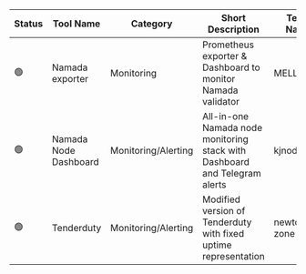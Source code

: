 <!--
This table is intended to provide a clear overview of the Tools and Services
available in our community.

Please fill in the columns as follows:

1. **Status**: Use the appropriate emoji:
   - 🟢 : Live (the service is functional and accessible)
   - 🔴 : Offline (the service is temporarily unavailable)
   - 🛠️ : Under Maintenance (the service is being updated or repaired)

2. **Tool Name**: The name of the tool.

3. **Category**: The tool category ("Monitoring" Or "Dashboard")

4. **Short Description**: A brief description of the tool (max 150 chars). 

5. **Team Name**: The name of the team or the individual responsible for the service.

6. **GitHub Account**: The GitHub account of the maintainer.

7. **GitHub Repo**: The link to the GitHub repository for the tool.

8. **Additional Note**: Extra comment or clarification that supplements the information. (max 150 chars)

**Note:** To add a new row, just copy an existing line and replace the details, ensuring you keep the "|" character as a column separator.
-->

| Status | Tool Name | Category | Short Description | Team Name | GitHub Account | GitHub Repo | Additional Note |
|--------|-----------|----------|-------------------|-----------|----------------|-------------|-----------------|
| 🟢 | Namada exporter | Monitoring | Prometheus exporter & Dashboard to monitor Namada validator | MELLIFERA | RuslanGlaznyov, evgenykhlivetsky |[github.com/mellifera-labs/namada-exporter](https://github.com/mellifera-labs/namada-exporter) | _ |
| 🟢 | Namada Node Dashboard | Monitoring/Alerting | All-in-one Namada node monitoring stack with Dashboard and Telegram alerts | kjnodes | kjnodes |[https://github.com/kjnodes/namada-node-monitoring](https://github.com/kjnodes/namada-node-monitoring) | _ |
| 🟢 | Tenderduty | Monitoring/Alerting | Modified version of Tenderduty with fixed uptime representation | newton-zone | ekhvalov | [https://github.com/ekhvalov/tenderduty](https://github.com/ekhvalov/tenderduty) | _ |
